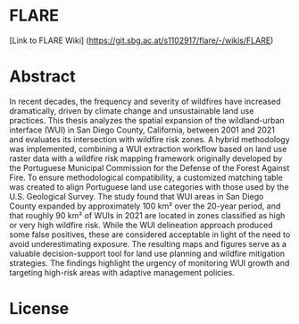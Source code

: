 # FLARE
[Link to FLARE Wiki] (https://git.sbg.ac.at/s1102917/flare/-/wikis/FLARE) 

# Abstract
In recent decades, the frequency and severity of wildfires have increased dramatically, driven by climate change and unsustainable land use practices. This thesis analyzes the spatial expansion of the wildland-urban interface (WUI) in San Diego County, California, between 2001 and 2021 and evaluates its intersection with wildfire risk zones. A hybrid methodology was implemented, combining a WUI extraction workflow based on land use raster data with a wildfire risk mapping framework originally developed by the Portuguese Municipal Commission for the Defense of the Forest Against Fire. To ensure methodological compatibility, a customized matching table was created to align Portuguese land use categories with those used by the U.S. Geological Survey. The study found that WUI areas in San Diego County expanded by approximately 100 km² over the 20-year period, and that roughly 90 km² of WUIs in 2021 are located in zones classified as high or very high wildfire risk. While the WUI delineation approach produced some false positives, these are considered acceptable in light of the need to avoid underestimating exposure. The resulting maps and figures serve as a valuable decision-support tool for land use planning and wildfire mitigation strategies. The findings highlight the urgency of monitoring WUI growth and targeting high-risk areas with adaptive management policies.

# License  
